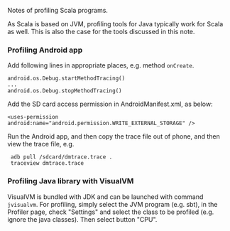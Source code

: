 Notes of profiling Scala programs.

As Scala is based on JVM, profiling tools for Java typically work for
Scala as well. This is also the case for the tools discussed in this
note.

### Profiling Android app

Add following lines in appropriate places, e.g. method `onCreate`.

    android.os.Debug.startMethodTracing()
    ...
    android.os.Debug.stopMethodTracing()

Add the SD card access permission in AndroidManifest.xml, as below:

    <uses-permission android:name="android.permission.WRITE_EXTERNAL_STORAGE" />

Run the Android app, and then copy the trace file out of phone, and
then view the trace file, e.g.

     adb pull /sdcard/dmtrace.trace .
     traceview dmtrace.trace

### Profiling Java library with VisualVM

VisualVM is bundled with JDK and can be launched with command `jvisualvm`.
For profiling, simply select the JVM program (e.g. sbt), in the Profiler page,
check "Settings" and select the class to be profiled (e.g. ignore the java classes).
Then select button "CPU".
